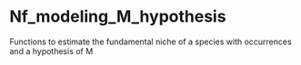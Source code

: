 # Nf_modeling_M_hypothesis
 Functions to estimate the fundamental niche of a species with occurrences and a hypothesis of M
